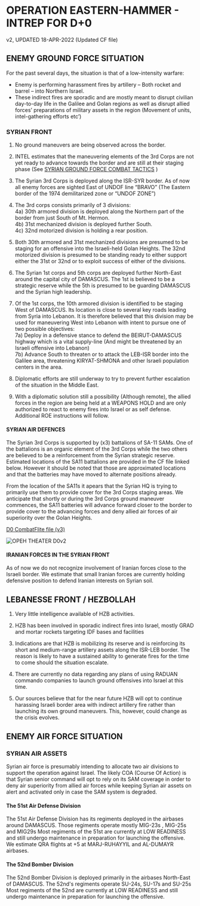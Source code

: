 # OPERATION EASTERN-HAMMER - INTREP FOR D+0
v2, UPDATED 18-APR-2022 (Updated CF file)

## ENEMY GROUND FORCE SITUATION

For the past several days, the situation is that of a low-intensity warfare:

* Enemy is performing harassment fires by artillery – Both rocket and barrel – into Northern Israel.<br>
* These indirect fires are sporadic and are mostly meant to disrupt civilian day-to-day life in the Galilee and Golan regions as well as disrupt allied forces’ preparations of military assets in the region (Movement of units, intel-gathering efforts etc’)


### SYRIAN FRONT

1) No ground maneuvers are being observed across the border.<br>

2) INTEL estimates that the maneuvering elements of the 3rd Corps are not yet ready to advance towards the border and are still at their staging phase (See [SYRIAN GROUND FORCE COMBAT TACTICS](https://cloud.132virtualwing.org/s/nMrojaiiqQBafN3) )<br>

3) The Syrian 3rd Corps is deployed along the ISR-SYR border. As of now all enemy forces are sighted East of UNDOF line “BRAVO” (The Eastern border of the 1974 demilitarized zone or “UNDOF ZONE”)<br>

4) The 3rd corps consists primarily of 3 divisions:<br>
4a) 30th armored division is deployed along the Northern part of the border from just South of Mt. Hermon.<br>
4b) 31st mechanized division is deployed further South.<br>
4c) 32nd motorized division is holding a rear position.<br>

5) Both 30th armored and 31st mechanized divisions are presumed to be staging for an offensive into the Israeli-held Golan Heights. The 32nd motorized division is presumed to be standing ready to either support either the 31st or 32nd or to exploit success of either of the divisions.<br>

6) The Syrian 1st corps and 5th corps are deployed further North-East around the capital city of DAMASCUS. The 1st is believed to be a strategic reserve while the 5th is presumed to be guarding DAMASCUS and the Syrian high leadership.<br>

7) Of the 1st corps, the 10th armored division is identified to be staging West of DAMASCUS. Its location is close to several key roads leading from Syria into Lebanon. It is therefore believed that this division may be used for maneuvering West into Lebanon with intent to pursue one of two possible objectives:<br>
7a) Deploy in a defensive stance to defend the BEIRUT-DAMASCUS highway which is a vital supply-line (And might be threatened by an Israeli offensive into Lebanon)<br>
7b) Advance South to threaten or to attack the LEB-ISR border into the Galilee area, threatening KIRYAT-SHMONA and other Israeli population centers in the area.<br>

8) Diplomatic efforts are still underway to try to prevent further escalation of the situation in the Middle East.<br>

9) With a diplomatic solution still a possibility (Although remote), the allied forces in the region are being held at a WEAPONS HOLD and are only authorized to react to enemy fires into Israel or as self defense. Additional ROE instructions will follow.

#### SYRIAN AIR DEFENCES
The Syrian 3rd Corps is supported by (x3) battalions of SA-11 SAMs. One of the battalions is an organic element of the 3rd Corps while the two others are believed to be a reinforcement from the Syrian strategic reserve. Estimated locations of the SA11 battalions are provided in the CF file linked below. However it should be noted that those are approximated locations and that the batteries may have moved to alternate positions already.

From the location of the SA11s it apears that the Syrian HQ is trying to primarily use them to provide cover for the 3rd Corps staging areas. We anticipate that shortly or during the 3rd Corps ground maneuver commences, the SA11 batteries will advance forward closer to the border to provide cover to the advancing forces and deny allied air forces of air superiority over the Golan Heights.

[D0 CombatFlite file (v3)](https://cloud.132virtualwing.org/s/yzEbtkm9g4qPDap)

![OPEH THEATER D0v2](https://user-images.githubusercontent.com/42184209/160253013-5a289473-c2d7-4f1c-9947-867e3c2f8bb2.png)


#### IRANIAN FORCES IN THE SYRIAN FRONT
As of now we do not recognize involvement of Iranian forces close to the Israeli border. We estimate that small Iranian forces are currently holding defensive position to defend Iranian interests on Syrian soil.

## LEBANESSE FRONT / HEZBOLLAH
1. Very little intelligence available of HZB activities.

2. HZB has been involved in sporadic indirect fires into Israel, mostly GRAD and mortar rockets targeting IDF bases and facilities

3. Indications are that HZB is mobilizing its reserve and is reinforcing its short and medium-range artillery assets along the ISR-LEB border. The reason is likely to have a sustained ability to generate fires for the time to come should the situation escalate.

4. There are currently no data regarding any plans of using RADUAN commando companies to launch ground offensives into Israel at this time.

5. Our sources believe that for the near future HZB will opt to continue harassing Israeli border area with indirect artillery fire rather than launching its own ground maneuvers. This, however, could change as the crisis evolves.

## ENEMY AIR FORCE SITUATION
### SYRIAN AIR ASSETS

Syrian air force is presumably intending to allocate two air divisions to support the operation against Israel.
The likely COA (Course Of Action) is that Syrian senior command will opt to rely on its SAM coverage in order to deny air superiority from allied air forces while keeping Syrian air assets on alert and activated only in case the SAM system is degraded.

#### The 51st Air Defense Division

The 51st Air Defense Division has its regiments deployed in the airbases around DAMASCUS. Those regiments operate mostly MIG-23s , MIG-25s and MIG29s
Most regiments of the 51st are currently at LOW READINESS and still undergo maintenance in preparation for launching the offensive.
We estimate QRA flights at +5 at MARJ-RUHAYYIL and AL-DUMAYR airbases.

#### The 52nd Bomber Division

The 52nd Bomber Division is deployed primarily in the airbases North-East of DAMASCUS. The 52nd's regiments operate SU-24s, SU-17s and SU-25s
Most regiments of the 52nd are currently at LOW READINESS and still undergo maintenance in preparation for launching the offensive.


